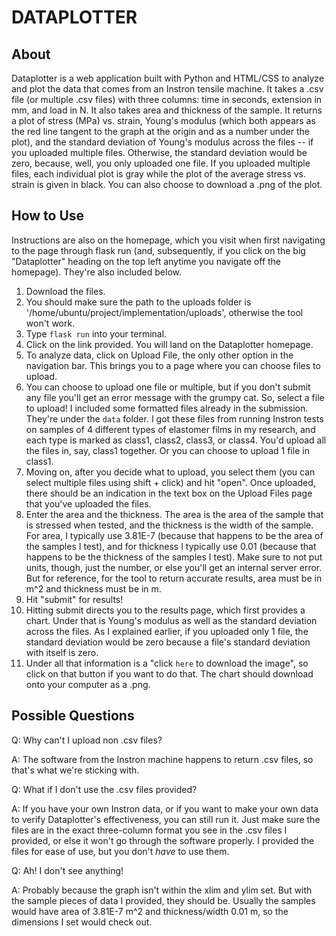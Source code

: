 DATAPLOTTER
=======

About
-----------
Dataplotter is a web application built with Python and HTML/CSS to analyze and plot the data that comes from an Instron tensile machine. It takes a .csv file (or multiple .csv files) with three columns: time in seconds, extension in mm, and load in N. It also takes area and thickness of the sample. It returns a plot of stress (MPa) vs. strain, Young's modulus (which both appears as the red line tangent to the graph at the origin and as a number under the plot), and the standard deviation of Young's modulus across the files -- if you uploaded multiple files. Otherwise, the standard deviation would be zero, because, well, you only uploaded one file. If you uploaded multiple files, each individual plot is gray while the plot of the average stress vs. strain is given in black. You can also choose to download a .png of the plot.

How to Use
-----------
Instructions are also on the homepage, which you visit when first navigating to the page through flask run (and, subsequently, if you click on the big "Dataplotter" heading on the top left anytime you navigate off the homepage). They're also included below.

1. Download the files.
2. You should make sure the path to the uploads folder is '/home/ubuntu/project/implementation/uploads', otherwise the tool won't work. 
3. Type `flask run` into your terminal.
4. Click on the link provided. You will land on the Dataplotter homepage.
5. To analyze data, click on Upload File, the only other option in the navigation bar. This brings you to a page where you can choose files to upload.
6. You can choose to upload one file or multiple, but if you don't submit any file you'll get an error message with the grumpy cat. So, select a file to upload! I included some formatted files already in the submission. They're under the `data` folder. I got these files from running Instron tests on samples of 4 different types of elastomer films in my research, and each type is marked as class1, class2, class3, or class4. You'd upload all the files in, say, class1 together. Or you can choose to upload 1 file in class1. 
7. Moving on, after you decide what to upload, you select them (you can select multiple files using shift + click) and hit "open". Once uploaded, there should be an indication in the text box on the Upload Files page that you've uploaded the files.
8. Enter the area and the thickness. The area is the area of the sample that is stressed when tested, and the thickness is the width of the sample. For area, I typically use 3.81E-7 (because that happens to be the area of the samples I test), and for thickness I typically use 0.01 (because that happens to be the thickness of the samples I test). Make sure to not put units, though, just the number, or else you'll get an internal server error. But for reference, for the tool to return accurate results, area must be in m^2 and thickness must be in m.
9. Hit "submit" for results!
10. Hitting submit directs you to the results page, which first provides a chart. Under that is Young's modulus as well as the standard deviation across the files. As I explained earlier, if you uploaded only 1 file, the standard deviation would be zero because a file's standard deviation with itself is zero.
11. Under all that information is a "click `here` to download the image", so click on that button if you want to do that. The chart should download onto your computer as a .png.

Possible Questions
-----------
Q: Why can't I upload non .csv files?

A: The software from the Instron machine happens to return .csv files, so that's what we're sticking with.

Q: What if I don't use the .csv files provided?

A: If you have your own Instron data, or if you want to make your own data to verify Dataplotter's effectiveness, you can still run it. Just make sure the files are in the exact three-column format you see in the .csv files I provided, or else it won't go through the software properly. I provided the files for ease of use, but you don't _have_ to use them.

Q: Ah! I don't see anything!

A: Probably because the graph isn't within the xlim and ylim set. But with the sample pieces of data I provided, they should be. Usually the samples would have area of 3.81E-7 m^2 and thickness/width 0.01 m, so the dimensions I set would check out.